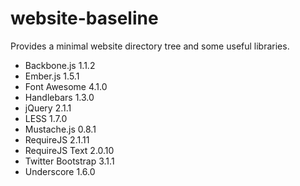 website-baseline
================

Provides a minimal website directory tree and some useful libraries.

* Backbone.js 1.1.2
* Ember.js 1.5.1
* Font Awesome 4.1.0
* Handlebars 1.3.0
* jQuery 2.1.1
* LESS 1.7.0
* Mustache.js 0.8.1
* RequireJS 2.1.11
* RequireJS Text 2.0.10
* Twitter Bootstrap 3.1.1
* Underscore 1.6.0

